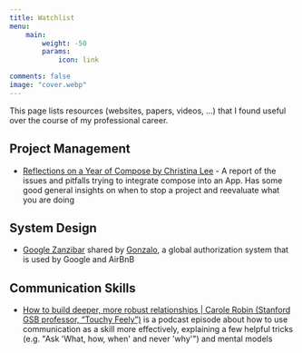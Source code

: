```yaml
---
title: Watchlist
menu:
    main: 
        weight: -50
        params:
            icon: link

comments: false
image: "cover.webp"
---
```

This page lists resources (websites, papers, videos, ...) that I found useful over the course of my professional career.

## Project Management
-   [Reflections on a Year of Compose by Christina Lee](https://youtu.be/6lBBpWX1x8Y) - A report of the issues and pitfalls trying to integrate compose into an App. Has some good general insights on when to stop a project and reevaluate what you are doing

## System Design
- [Google Zanzibar](https://www.permify.co/post/google-zanzibar-in-a-nutshell/ "https://www.permify.co/post/google-zanzibar-in-a-nutshell/") shared by [Gonzalo](https://github.com/pecigonzalo), a global authorization system that is used by Google and AirBnB

## Communication Skills
- [How to build deeper, more robust relationships | Carole Robin (Stanford GSB professor, “Touchy Feely”)](https://www.lennysnewsletter.com/p/build-robust-relationships-carole-robin) is a podcast episode about how to use communication as a skill more effectively, explaining a few helpful tricks (e.g. "Ask 'What, how, when' and never 'why'") and mental models
